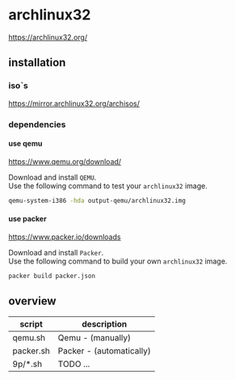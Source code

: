# archlinux32

https://archlinux32.org/  

## installation

### iso`s

https://mirror.archlinux32.org/archisos/

### dependencies 

#### use qemu

https://www.qemu.org/download/

Download and install `QEMU`.  
Use the following command to test your `archlinux32` image.

```bash
qemu-system-i386 -hda output-qemu/archlinux32.img
```

#### use packer

https://www.packer.io/downloads

Download and install `Packer`.  
Use the following command to build your own `archlinux32` image.

```bash
packer build packer.json
```

## overview

| script    | description              |
|-----------|--------------------------|
| qemu.sh   | Qemu - (manually)        |
| packer.sh | Packer - (automatically) |
| 9p/*.sh   | TODO ...                 |